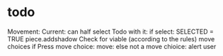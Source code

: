 # todo
Movement:
    Current: can half select
    Todo with it:
    if select:
        SELECTED = TRUE
        piece.addshadow
        Check for viable (according to the rules) move choices
    if Press move choice:
        move:
    else not a move chioice:
        alert user
